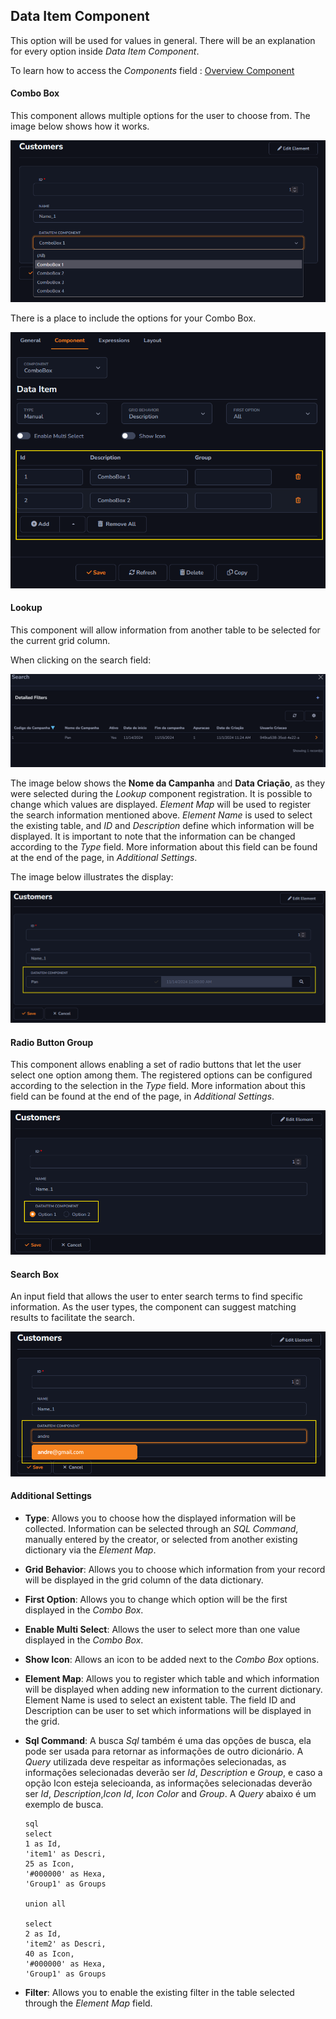 ## Data Item Component

This option will be used for values in general. There will be an explanation for every option inside *Data Item Component*.

To learn how to access the *Components* field : [Overview Component ](../../components/data_dictionary/overview_component.md)

#### Combo Box

This component allows multiple options for the user to choose from. The image below shows how it works.

![](../../../media/component_dataitem_checkbox_example_1.png)

There is a place to include the options for your Combo Box.

![](../../../media/component_dataitem_checkbox_example_2.png)

#### Lookup

This component will allow information from another table to be selected for the current grid column.

When clicking on the search field:

![](../../../media/component_dataitem_lookup_example_2.png)

The image below shows the **Nome da Campanha** and **Data Criação**, as they were selected during the *Lookup* component registration. It is possible to change which values are displayed. *Element Map* will be used to register the search information mentioned above. *Element Name* is used to select the existing table, and *ID* and *Description* define which information will be displayed. It is important to note that the information can be changed according to the *Type* field. More information about this field can be found at the end of the page, in *Additional Settings*.

The image below illustrates the display:

![](../../../media/component_dataitem_lookup_example_1.png) 

#### Radio Button Group

This component allows enabling a set of radio buttons that let the user select one option among them. The registered options can be configured according to the selection in the *Type* field. More information about this field can be found at the end of the page, in *Additional Settings*.

![](../../../media/component_dataitem_radiobutton_example_1.png) 

#### Search Box

An input field that allows the user to enter search terms to find specific information. As the user types, the component can suggest matching results to facilitate the search.

![](../../../media/component_dataitem_serachbox_example_1.png)

#### Additional Settings

- **Type**: Allows you to choose how the displayed information will be collected. Information can be selected through an *SQL Command*, manually entered by the creator, or selected from another existing dictionary via the *Element Map*.

- **Grid Behavior**: Allows you to choose which information from your record will be displayed in the grid column of the data dictionary.

- **First Option**: Allows you to change which option will be the first displayed in the *Combo Box*.

- **Enable Multi Select**: Allows the user to select more than one value displayed in the *Combo Box*.

- **Show Icon**: Allows an icon to be added next to the *Combo Box* options.

- **Element Map**: Allows you to register which table and which information will be displayed when adding new information to the current dictionary. Element Name is used to select an existent table. The field ID and Description can be user to set which informations will be displayed in the grid.

- **Sql Command**: A busca *Sql* também é uma das opções de busca, ela pode ser usada para retornar as informações de outro dicionário. A *Query* utilizada deve respeitar as informações selecionadas, as informações selecionadas deverão ser *Id*, *Description* e *Group*, e caso a opção Icon esteja selecioanda, as informações selecionadas deverão ser *Id*, *Description*,*Icon Id*, *Icon Color* and *Group*. A *Query* abaixo é um exemplo de busca.

    ```
    sql 
    select 
    1 as Id,
    'item1' as Descri,
    25 as Icon,
    '#000000' as Hexa,
    'Group1' as Groups

    union all

    select 
    2 as Id,
    'item2' as Descri,
    40 as Icon,
    '#000000' as Hexa,
    'Group1' as Groups
    ```

- **Filter**: Allows you to enable the existing filter in the table selected through the *Element Map* field.

